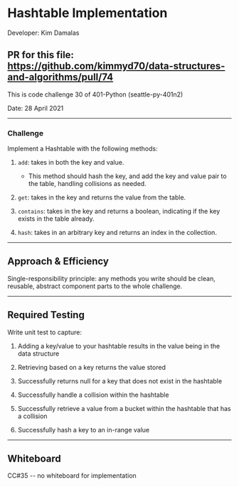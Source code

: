# Hashtable Implementation

Developer: Kim Damalas

## PR for this file: https://github.com/kimmyd70/data-structures-and-algorithms/pull/74

This is code challenge 30 of 401-Python (seattle-py-401n2)

Date: 28 April 2021
____________________
### Challenge 

Implement a Hashtable with the following methods:

1. `add`: takes in both the key and value. 
    - This method should hash the key, and add the key and value pair to the table, handling collisions as needed.

2. `get`: takes in the key and returns the value from the table.

3. `contains`: takes in the key and returns a boolean, indicating if the key exists in the table already.

4. `hash`: takes in an arbitrary key and returns an index in the collection.
____________

## Approach & Efficiency

Single-responsibility principle: any methods you write should be clean, reusable, abstract component parts to the whole challenge. 
_____________
## Required Testing

Write unit test to capture:
1. Adding a key/value to your hashtable results in the value being in the data structure

2. Retrieving based on a key returns the value stored

3. Successfully returns null for a key that does not exist in the hashtable

4. Successfully handle a collision within the hashtable

5. Successfully retrieve a value from a bucket within the hashtable that has a collision

6. Successfully hash a key to an in-range value

_________________

## Whiteboard

CC#35 -- no whiteboard for implementation


